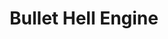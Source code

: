 ---
title: "Bullet Hell Engine"
summary: "Using SFML, I created a tool for creating attack patterns for bullet hell enemies. It can handle tens of thousands of bullets being drawn to the screen whilst mainting high performance by using batch renderering techniques"
imagePath: "/images/bullethellengine.png"
videoPath: "https://www.youtube.com/embed/hGOyKBPtKBg?si=PluJ66BrYSGSb0n7"
weight: 6
categories:
- Game Dev
tags:
- C++
- Graphics
- Engine Dev
draft: false
---
